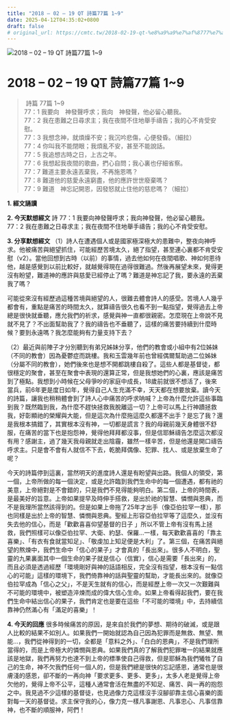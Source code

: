 ```yaml
---
title: "2018 – 02 – 19 QT 詩篇77篇 1~9"
date: 2025-04-12T04:35:02+0800
draft: false
# original_url: https://cmtc.tw/2018-02-19-qt-%e8%a9%a9%e7%af%8777%e7%af%87-19
---
```


![2018 – 02 – 19 QT 詩篇77篇 1\~9](/images/qt.jpg   "2018 – 02 – 19 QT 詩篇77篇 1\~9")

# 2018 – 02 – 19 QT 詩篇77篇 1\~9

>  詩篇 77篇 1\~9  
> 77：1 我要向　神發聲呼求；我向　神發聲，他必留心聽我。  
> 77：2 我在患難之日尋求主；我在夜間不住地舉手禱告；我的心不肯受安慰。  
> 77：3 我想念神，就煩燥不安；我沉吟悲傷，心便發昏。（細拉）  
> 77：4 你叫我不能閉眼；我煩亂不安，甚至不能說話。  
> 77：5 我追想古時之日，上古之年。  
> 77：6 我想起我夜間的歌曲，捫心自問；我心裏也仔細省察。  
> 77：7 難道主要永遠丟棄我，不再施恩嗎？  
> 77：8 難道他的慈愛永遠窮盡，他的應許世世廢棄嗎？  
> 77：9 難道　神忘記開恩，因發怒就止住他的慈悲嗎？（細拉）

**1. 經文誦讀**

**2.  今天默想經文**
詩 77：1 我要向神發聲呼求；我向神發聲，他必留心聽我。  
77：2 我在患難之日尋求主；我在夜間不住地舉手禱告；我的心不肯受安慰。

**3. 分享默想經文**
（1）詩人在遭遇個人或是國家極深極大的患難中，整夜向神呼求。他被痛苦與絕望抓住，可能經歷苦境太久，絕了指望，甚至連心裏都不肯受安慰（v2）。當他回想到古時（以前）的事情，過去他如何在夜間唱歌、神如何恩待他，越是感覺到以前比較好，就越覺得現在過得很難過。然後再展望未來，覺得更沒有盼望，難道神的應許與慈愛已經停止了嗎？難道是神忘記了我，要永遠的丟棄我了嗎？

可能從來沒有經歷過這種苦境與絕望的人，很難去體會詩人的感受。苦境人人幾乎都會有，重點是痛苦的時間太久，就算禱告很久也看不到一點指望，覺得過去上帝總是很快就垂聽，應允我們的祈求，感覺與神一直都很親密。怎麼現在上帝說不見就不見了？不出面幫助我了？我的禱告也不垂聽了，這樣的痛苦要持續到什麼時候？要到永遠嗎？我怎麼能夠有力量支持下去？

（2）最近與前陣子才分別聽到有弟兄姊妹分享，他們的教會或小組中有2位姊妹（不同的教會）因為憂鬱症而跳樓。我和玉雲幾年前也曾經偶爾幫助過二位姊妹（分屬不同的教會），她們後來也是想不開都跳樓自殺了。這些人都是基督徒，都很穩定的聚會，甚至在聚會中表現的還算正常，但是我想她們的心裏，應該是痛苦到了極點。我想到小時候在父母爭吵的家庭中成長，18歲前就很不想活了，後來當兵，前6年更是度日如年，覺得自己人生充滿不幸，天天都在想要放棄。讀今天的詩篇，讓我也稍稍體會到了詩人心中痛苦的呼求呐喊？上帝為什麼允許這些事臨到我？既然臨到我，為什麼不趕快拯救我脫離這一切？上帝可以馬上行神蹟拯救我，好彰顯祂的榮耀與大能，但是這次為什麼拖這麼久都還不出手？是忘了我？還是我根本搞錯了，其實根本沒有神，一切都是謊言？我的母親前幾天身體很不舒服，在痛苦的當下也是抱怨神，覺得他拜拜都沒事，但是信耶穌禱告怎麼這次都沒有用？感謝主，過了幾天我母親就走出陰霾，雖然一樣辛苦，但是他還是開口禱告呼求主。只是會不會有人就信不下去，乾脆拜偶像、犯罪、找人、或是放棄生命了呢？

今天的詩篇停到這裏，當然明天的進度詩人還是有盼望與出路。我個人的領受，第一個，上帝所做的每一個決定，或是允許臨到我們生命中的每一個遭遇，都有祂的美意，上帝絕對是不會錯的，只是我們不見得能夠明白。第二個，上帝的時間表，是最美好的旨意。上帝如果提早及時伸手搭救，是出於祂的智慧、憐憫與恩典，而不是我理所當然該得到的。但是如果上帝拖了25年才出手（像亞伯拉罕一樣），那也同樣是出於上帝的智慧、憐憫與恩典。聖經上形容亞伯拉罕等了這麼久，並沒有失去他的信心，而是「歡歡喜喜仰望基督的日子 」所以不管上帝有沒有馬上拯救，我們照樣可以像亞伯拉罕、大衛、約瑟、保羅…一樣，每天歡歡喜喜的「靠主喜樂」、「有衣有食就當知足」、「敬虔加上知足便是大利」了。第三個，在痛苦與絕望的熬煉中，我們生命中「信心的果子」才會真的「長出來」。很多人不明白，聖靈的九果裏面其中一個生命的果子就是信心（信實），信心是需要「長出來」的，而且必須是透過經歷「環境剛好與神的話語相反，完全沒有指望，根本沒有一點信心的可能」這樣的環境下，我們倚靠神的話與聖靈的幫助，才能長出來的。就像亞伯拉罕成為「信心之父」，不是天生就有的信心，而是經歷上帝一次又一次艱難與不可能的環境中，被塑造淬煉而成的偉大信心生命。如果上帝看得起我們，要在我們生命中結出信心的果子，我們肯定也是要在這些「不可能的環境」中，去持續信靠神仍然滿心有「滿足的喜樂」！

**4. 今天的回應**
很多時候痛苦的原因，是來自於我們的夢想、期待的破滅，或是跟人比較的結果不如別人。如果我們一開始就認為自己因為犯罪而是無救、無望、無能…，我們從神得到的一切，全都是「意料之外」、「白白的恩典」，不是我們理所當得的，而是上帝極大的憐憫與恩典。如果我們真的了解我們犯罪唯一的結果就應該是地獄，我們再努力也達不到上帝的標準使自己得救，但是耶穌為我們犧牲了自己的生命，神不欠我們任何一個人的，但是我們總是很快的忘記感恩，通常也是很膚淺的感恩，卻不斷的一再向神「要求更多、更多、更多」，太多人老是覺得上帝欠他的，覺得上帝不公平，這種人通常會活在無盡的不知足、痛苦、與一再的抱怨之中。我見過不少這樣的基督徒，也見過像力克這樣沒手沒腳卻靠主信心喜樂的面對每一天的基督徒。求主保守我的心，像力克一樣凡事謝恩、凡事忠心、凡事信靠神，也不斷的順服神，阿們！
